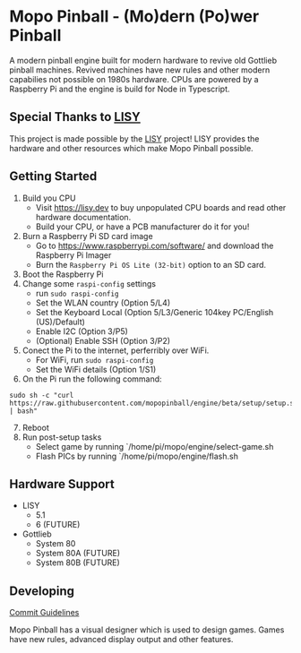 # Mopo Pinball - (Mo)dern (Po)wer Pinball

A modern pinball engine built for modern hardware to revive old Gottlieb pinball machines. Revived machines have new rules and other modern capabilies not possible on 1980s hardware. CPUs are powered by a Raspberry Pi and the engine is build for Node in Typescript.

## Special Thanks to [LISY](https://lisy.dev)

This project is made possible by the [LISY](https://lisy.dev) project! LISY provides the hardware and other resources which make Mopo Pinball possible.

## Getting Started

1. Build you CPU
    * Visit https://lisy.dev to buy unpopulated CPU boards and read other hardware documentation.
    * Build your CPU, or have a PCB manufacturer do it for you!
2. Burn a Raspberry Pi SD card image
    * Go to https://www.raspberrypi.com/software/ and download the Raspberry Pi Imager
    * Burn the `Raspberry Pi OS Lite (32-bit)` option to an SD card.
3. Boot the Raspberry Pi
4. Change some `raspi-config` settings
    * run `sudo raspi-config`
    * Set the WLAN country (Option 5/L4)
    * Set the Keyboard Local (Option 5/L3/Generic 104key PC/English (US)/Default)
    * Enable I2C (Option 3/P5)
    * (Optional) Enable SSH (Option 3/P2)
5. Conect the Pi to the internet, perferribly over WiFi.
    * For WiFi, run `sudo raspi-config`
    * Set the WiFi details (Option 1/S1)
5. On the Pi run the following command:

```
sudo sh -c "curl https://raw.githubusercontent.com/mopopinball/engine/beta/setup/setup.sh | bash"
```

7. Reboot
8. Run post-setup tasks
    * Select game by running `/home/pi/mopo/engine/select-game.sh
    * Flash PICs by running `/home/pi/mopo/engine/flash.sh

## Hardware Support

* LISY
    * 5.1
    * 6 (FUTURE)
* Gottlieb
    * System 80
    * System 80A (FUTURE)
    * System 80B (FUTURE)

## Developing

[Commit Guidelines](https://github.com/angular/angular.js/blob/master/DEVELOPERS.md#-git-commit-guidelines)

Mopo Pinball has a visual designer which is used to design games. Games have new rules, advanced display output and
other features.